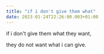 ```yaml
---
title: "if i don't give them what"
date: 2023-01-24T22:26:00.003+01:00
---
```


if i don't give them what they want,

they do not want what i can give.
